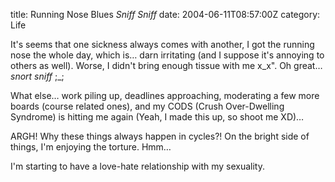 title: Running Nose Blues *Sniff Sniff*
date: 2004-06-11T08:57:00Z
category: Life

It's seems that one sickness always comes with another, I got the running nose the whole day, which is… darn irritating (and I suppose it's annoying to others as well). Worse, I didn't bring enough tissue with me x\_x". Oh great… *snort* *sniff* ;\_;

What else… work piling up, deadlines approaching, moderating a few more boards (course related ones), and my CODS (Crush Over-Dwelling Syndrome) is hitting me again (Yeah, I made this up, so shoot me XD)…

ARGH! Why these things always happen in cycles?! On the bright side of things, I'm enjoying the torture. Hmm…

I'm starting to have a love-hate relationship with my sexuality.
